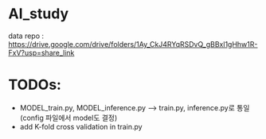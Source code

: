# AI_study
data repo :
https://drive.google.com/drive/folders/1Ay_CkJ4RYqRSDvQ_gBBxl1gHhw1R-FxV?usp=share_link


# TODOs:
- MODEL_train.py, MODEL_inference.py --> train.py, inference.py로 통일 (config 파일에서 model도 결정)
- add K-fold cross validation in train.py
